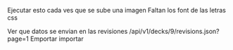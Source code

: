 Ejecutar esto cada ves que se sube una imagen
Faltan los font de las letras css

Ver que datos se envian en las revisiones /api/v1/decks/9/revisions.json?page=1
Emportar
importar